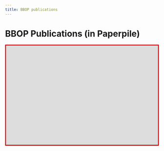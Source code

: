 ```yaml
---
title: BBOP publications
---
```

# BBOP Publications (in Paperpile)
<div style="border: 3px solid rgb(201, 0, 1); overflow: hidden; margin: 15px auto; max-width: 736px;">
<iframe scrolling="no" src=https://paperpile.com/shared/EXYLSk" style="border: 0px none; margin-left: -185px; height: 859px; margin-top: -533px; width: 926px;">
</iframe>
</div>

